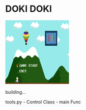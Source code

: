 DOKI DOKI
=============
<img width=200; height=200 src ='https://github.com/kohyerim/DOKIDOKI/blob/master/screenshot.png'></img>

building...


tools.py - Control Class - main Func